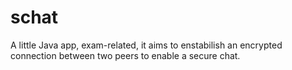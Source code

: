 schat
=====

A little Java app, exam-related, it aims to enstabilish an encrypted connection between two peers to enable a secure chat.
